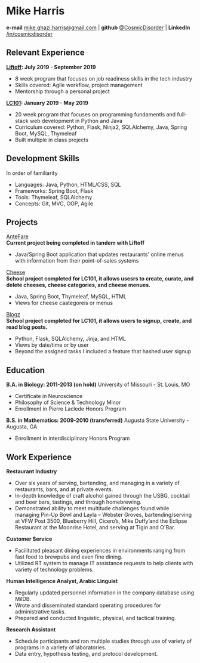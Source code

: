 # Mike Harris
**e-mail** <mike.ghazi.harris@gmail.com> | **github** [@CosmicDisorder](http://github.com/CosmicDisorder) | **LinkedIn** [/in/cosmicdisorder](https://www.linkedin.com/in/cosmicdisorder)

## Relevant Experience
**[Liftoff](https://www.launchcode.org/liftoff): July 2019 - September 2019**
* 8 week program that focuses on job readiness skills in the tech industry
* Skills covered: Agile workflow, project management
* Mentorship through a personal project

**[LC101](https://www.launchcode.org/lc101): January 2019 - May 2019**
* 20 week program that focuses on programming fundamentls and full-stack web development in Python and Java 
* Curriculum covered: Python, Flask, Ninja2, SQLAlchemy, Java, Spring Boot, MySQL, Thymeleaf 
* Built multiple in class projects

## Development Skills
In order of familiarity
* Languages: Java, Python, HTML/CSS, SQL
* Frameworks: Spring Boot, Flask
* Tools: Thymeleaf, SQLAlchemy
* Concepts: Git, MVC, OOP, Agile

## Projects
[AnteFare](https://github.com/CosmicDisorder/antefare)    
**Current project being completed in tandem with Liftoff**
* Java/Spring Boot application that updates restaurants' online menus with information from their point-of-sales systems

[Cheese](https://github.com/CosmicDisorder/cheese-mvc-persist)    
**School project completed for LC101, it allows usesrs to create, curate, and delete cheeses, cheese categories, and cheese menues.**
* Java, Spring Boot, Thymeleaf, MySQL, HTML
* Views for cheese caategoreis or menus

[Blogz](https://github.com/CosmicDisorder/blogz)    
**School project completed for LC101, it allows users to signup, create, and read blog posts.**
* Python, Flask, SQLAlchemy, Jinja, and HTML
* Views by date/time or by user
* Beyond the assigned tasks I included a feature that hashed user signup

## Education
**B.A. in Biology: 2011-2013 (on hold)**
University of Missouri - St. Louis, MO
* Certificate in Neuroscience
* Philosophy of Science & Technology Minor
* Enrollment in Pierre Laclede Honors Program

**B.S. in Mathematics: 2009-2010 (transferred)**
Augusta State University - Augusta, GA
* Enrollment in interdisciplinary Honors Program

## Work Experience
**Restaurant Industry**
* Over six years of serving, bartending, and managing in a variety of restaurants, bars, and at private events.
* In-depth knowledge of craft alcohol gained through the USBG, cocktail and beer bars, tastings, and through homebrewing.
* Demonstrated ability to meet multitude challenges found while managing Pin-Up Bowl and Layla – Webster Groves, bartending/serving at VFW Post 3500, Blueberry Hill, Cicero’s, Mike Duffy’and the Eclipse Restaurant at the Moonrise Hotel, and serving at Tigin and O'Bar. 

**Customer Service**
* Facilitated pleasant dining experiences in environments ranging from fast food to brewpubs and even fine dining.
* Utilized RT system to manage IT assistance requests to help clients with variety of technology problems.

**Human Intelligence Analyst, Arabic Linguist**
* Regularly updated personnel information in the company database using MilDB.
* Wrote and disseminated standard operating procedures for administrative tasks.
* Prepared and conducted linguistic, physical, and tactical training.

**Research Assistant**
* Schedule participants and ran multiple studies through use of variety of programs in a variety of laboratories.
* Data entry, hypothesis testing, and protocol development.
